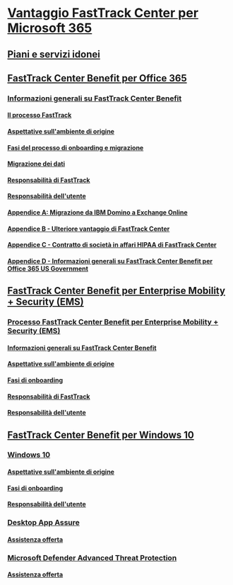 # [Vantaggio FastTrack Center per Microsoft 365](M365-fasttrack-benefit-overview.md)
## [Piani e servizi idonei](M365-eligible-services-and-plans.md)
## [FastTrack Center Benefit per Office 365](O365-fasttrack-benefit-for-office-365.md)
### [Informazioni generali su FastTrack Center Benefit](O365-fasttrack-benefit-overview.md)
#### [Il processo FastTrack](O365-fasttrack-process.md)
#### [Aspettative sull'ambiente di origine](O365-source-environment-expectations.md)
#### [Fasi del processo di onboarding e migrazione](O365-onboarding-and-migration.md)
#### [Migrazione dei dati](O365-data-migration.md)
#### [Responsabilità di FastTrack](O365-fasttrack-responsibilities.md)
#### [Responsabilità dell'utente](O365-your-responsibilities.md)
#### [Appendice A: Migrazione da IBM Domino a Exchange Online](O365-from-ibm-domino-to-exchange-online.md)
#### [Appendice B - Ulteriore vantaggio di FastTrack Center](O365-fasttrack-additional-benefits.md)
#### [Appendice C - Contratto di società in affari HIPAA di FastTrack Center](O365-hipaa-business-associate-agreement.md)
#### [Appendice D - Informazioni generali su FastTrack Center Benefit per Office 365 US Government](US-Gov-appendix-overview.md)
## [FastTrack Center Benefit per Enterprise Mobility + Security (EMS)](EMS-fasttrack-benefit-for-EMS.md)
### [Processo FastTrack Center Benefit per Enterprise Mobility + Security (EMS)](EMS-fasttrack-process.md)
#### [Informazioni generali su FastTrack Center Benefit](EMS-fasttrack-benefit-overview.md)
#### [Aspettative sull'ambiente di origine](EMS-source-environment-expectations.md)
#### [Fasi di onboarding](EMS-onboarding-phases.md)
#### [Responsabilità di FastTrack](EMS-fasttrack-responsibilities.md)
#### [Responsabilità dell'utente](EMS-your-responsibilities.md)
## [FastTrack Center Benefit per Windows 10](Win-10-fasttrack-benefit-for-windows-10.md)
### [Windows 10](Win-10-windows-10.md)
#### [Aspettative sull'ambiente di origine](Win-10-source-environment-expectations.md)
#### [Fasi di onboarding](Win-10-onboarding-phases.md)
#### [Responsabilità dell'utente](Win-10-your-responsibilities.md)
### [Desktop App Assure](Win-10-desktop-app-assure.md)
#### [Assistenza offerta](Win-10-daa-assistance-offered.md)
### [Microsoft Defender Advanced Threat Protection](Win-10-microsoft-defender-atp.md)
#### [Assistenza offerta](Win-10-microsoft-defender-atp-assistance-offered.md)